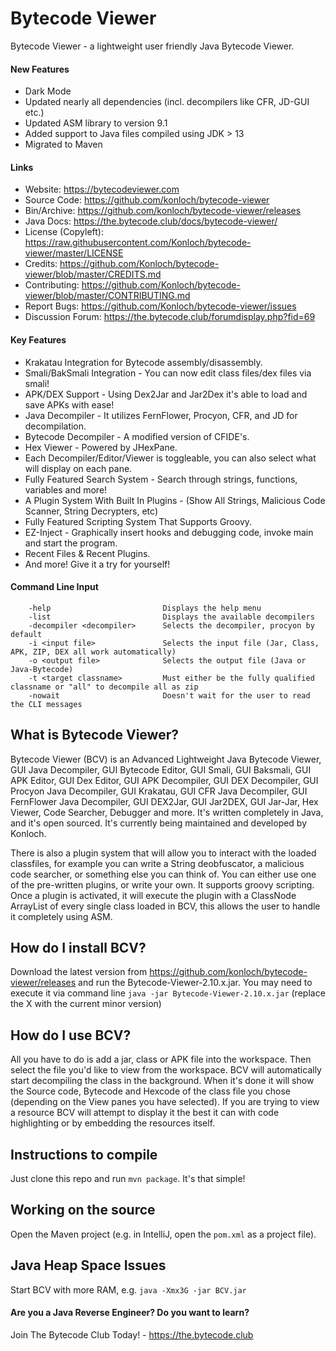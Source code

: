 # Bytecode Viewer

Bytecode Viewer - a lightweight user friendly Java Bytecode Viewer.

#### New Features
* Dark Mode
* Updated nearly all dependencies (incl. decompilers like CFR, JD-GUI etc.)
* Updated ASM library to version 9.1
* Added support to Java files compiled using JDK > 13
* Migrated to Maven

#### Links
* Website: https://bytecodeviewer.com
* Source Code: https://github.com/konloch/bytecode-viewer
* Bin/Archive: https://github.com/konloch/bytecode-viewer/releases
* Java Docs: https://the.bytecode.club/docs/bytecode-viewer/
* License (Copyleft): https://raw.githubusercontent.com/Konloch/bytecode-viewer/master/LICENSE
* Credits: https://github.com/Konloch/bytecode-viewer/blob/master/CREDITS.md
* Contributing: https://github.com/Konloch/bytecode-viewer/blob/master/CONTRIBUTING.md
* Report Bugs: https://github.com/Konloch/bytecode-viewer/issues
* Discussion Forum: https://the.bytecode.club/forumdisplay.php?fid=69

#### Key Features
* Krakatau Integration for Bytecode assembly/disassembly.
* Smali/BakSmali Integration - You can now edit class files/dex files via smali!
* APK/DEX Support - Using Dex2Jar and Jar2Dex it's able to load and save APKs with ease!
* Java Decompiler - It utilizes FernFlower, Procyon, CFR, and JD for decompilation.
* Bytecode Decompiler - A modified version of CFIDE's.
* Hex Viewer - Powered by JHexPane.
* Each Decompiler/Editor/Viewer is toggleable, you can also select what will display on each pane.
* Fully Featured Search System - Search through strings, functions, variables and more!
* A Plugin System With Built In Plugins - (Show All Strings, Malicious Code Scanner, String Decrypters, etc)
* Fully Featured Scripting System That Supports Groovy.
* EZ-Inject - Graphically insert hooks and debugging code, invoke main and start the program.
* Recent Files & Recent Plugins.
* And more! Give it a try for yourself!

#### Command Line Input
```
	-help                         Displays the help menu
	-list                         Displays the available decompilers
	-decompiler <decompiler>      Selects the decompiler, procyon by default
	-i <input file>               Selects the input file (Jar, Class, APK, ZIP, DEX all work automatically)
	-o <output file>              Selects the output file (Java or Java-Bytecode)
	-t <target classname>         Must either be the fully qualified classname or "all" to decompile all as zip
	-nowait                       Doesn't wait for the user to read the CLI messages
```

## What is Bytecode Viewer?
Bytecode Viewer (BCV) is an Advanced Lightweight Java Bytecode Viewer, GUI Java Decompiler, GUI Bytecode Editor, GUI Smali, GUI Baksmali, GUI APK Editor, GUI Dex Editor, GUI APK Decompiler, GUI DEX Decompiler, GUI Procyon Java Decompiler, GUI Krakatau, GUI CFR Java Decompiler, GUI FernFlower Java Decompiler, GUI DEX2Jar, GUI Jar2DEX, GUI Jar-Jar, Hex Viewer, Code Searcher, Debugger and more.
It's written completely in Java, and it's open sourced. It's currently being maintained and developed by Konloch.

There is also a plugin system that will allow you to interact with the loaded classfiles, for example you can write a String deobfuscator, a malicious code searcher, or something else you can think of.
You can either use one of the pre-written plugins, or write your own. It supports groovy scripting. Once a plugin is activated, it will execute the plugin with a ClassNode ArrayList of every single class loaded in BCV, this allows the user to handle it completely using ASM.

## How do I install BCV?
Download the latest version from https://github.com/konloch/bytecode-viewer/releases and run the Bytecode-Viewer-2.10.x.jar.
You may need to execute it via command line ```java -jar Bytecode-Viewer-2.10.x.jar``` (replace the X with the current minor version)

## How do I use BCV?
All you have to do is add a jar, class or APK file into the workspace. Then select the file you'd like to view from the workspace. BCV will automatically start decompiling the class in the background. When it's done it will show the Source code, Bytecode and Hexcode of the class file you chose (depending on the View panes you have selected). If you are trying to view a resource BCV will attempt to display it the best it can with code highlighting or by embedding the resources itself.

## Instructions to compile

Just clone this repo and run ``mvn package``. It's that simple!

## Working on the source

Open the Maven project (e.g. in IntelliJ, open the ``pom.xml`` as a project file).

## Java Heap Space Issues
Start BCV with more RAM, e.g. `java -Xmx3G -jar BCV.jar`

#### Are you a Java Reverse Engineer? Do you want to learn?
Join The Bytecode Club Today! - https://the.bytecode.club
